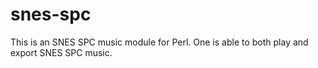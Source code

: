 # snes-spc
This is an SNES SPC music module for Perl.  One is able to both play and export SNES SPC music.
